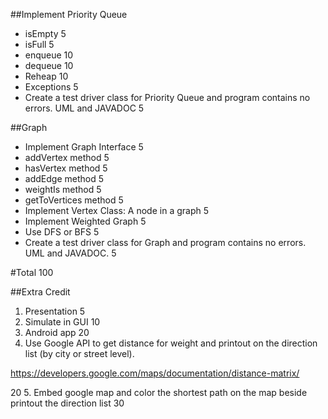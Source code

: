 
##Implement Priority Queue
 
- isEmpty	5
- isFull	5
- enqueue	10
- dequeue	10
- Reheap	10
- Exceptions	5
- Create a test driver class for Priority Queue and program contains no errors. UML and JAVADOC	5
 	 
##Graph	 
- Implement Graph Interface	5
- addVertex method	5
- hasVertex method	5
- addEdge method	5
- weightIs method	5
- getToVertices method	5
- Implement Vertex Class: A node in a graph	5
- Implement Weighted Graph	5
- Use DFS or BFS	5
- Create a test driver class for Graph and program contains no errors. UML and JAVADOC.	5
 	 
#Total	100
 	 
##Extra Credit	 
1. Presentation	 5
2. Simulate in GUI	 10
3. Android app	 20
4. Use Google API to get distance for weight and printout on the direction list (by city or street level).

https://developers.google.com/maps/documentation/distance-matrix/

 20
5. Embed google map and color the shortest path on the map beside printout the direction list                       30